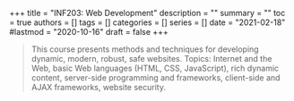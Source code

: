 +++
title = "INF203: Web Development"
description = ""
summary = ""
toc = true
authors = []
tags = []
categories = []
series = []
date =  "2021-02-18"
#lastmod = "2020-10-16"
draft = false
+++

>This course presents methods and techniques for developing dynamic, modern, robust, safe websites. Topics: Internet and the Web, basic Web languages (HTML, CSS, JavaScript), rich dynamic content, server-side programming and frameworks, client-side and AJAX frameworks, website security.

